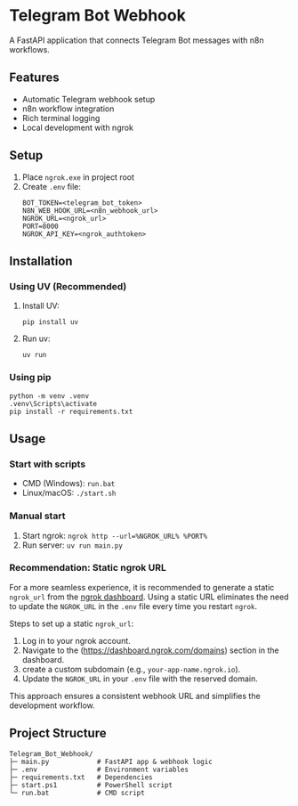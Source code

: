 # Telegram Bot Webhook

A FastAPI application that connects Telegram Bot messages with n8n workflows.

## Features

- Automatic Telegram webhook setup
- n8n workflow integration
- Rich terminal logging
- Local development with ngrok

## Setup

1. Place `ngrok.exe` in project root
2. Create `.env` file:
   ```
   BOT_TOKEN=<telegram_bot_token>
   N8N_WEB_HOOK_URL=<n8n_webhook_url>
   NGROK_URL=<ngrok_url>
   PORT=8000
   NGROK_API_KEY=<ngrok_authtoken>
   ```

## Installation

### Using UV (Recommended)

1. Install UV:
   ```
   pip install uv
   ```

2. Run uv:
   ```
   uv run
   ```

### Using pip

```
python -m venv .venv
.venv\Scripts\activate
pip install -r requirements.txt
```

## Usage

### Start with scripts

- CMD (Windows): `run.bat`
- Linux/macOS: `./start.sh`

### Manual start

1. Start ngrok: `ngrok http --url=%NGROK_URL% %PORT%`
2. Run server: `uv run main.py`

### Recommendation: Static ngrok URL

For a more seamless experience, it is recommended to generate a static `ngrok_url` from the [ngrok dashboard](https://dashboard.ngrok.com/). Using a static URL eliminates the need to update the `NGROK_URL` in the `.env` file every time you restart `ngrok`. 

Steps to set up a static `ngrok_url`:
1. Log in to your ngrok account.
2. Navigate to the (https://dashboard.ngrok.com/domains) section in the dashboard.
3. create a custom subdomain (e.g., `your-app-name.ngrok.io`).
4. Update the `NGROK_URL` in your `.env` file with the reserved domain.

This approach ensures a consistent webhook URL and simplifies the development workflow.
## Project Structure

```
Telegram_Bot_Webhook/
├─ main.py            # FastAPI app & webhook logic
├─ .env               # Environment variables
├─ requirements.txt   # Dependencies
├─ start.ps1          # PowerShell script
└─ run.bat            # CMD script